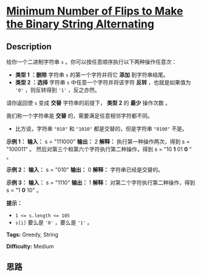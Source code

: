 # [Minimum Number of Flips to Make the Binary String Alternating][title]

## Description

给你一个二进制字符串 `s` 。你可以按任意顺序执行以下两种操作任意次：

  * **类型 1 ：删除** 字符串 `s` 的第一个字符并将它 **添加** 到字符串结尾。
  * **类型 2 ：选择** 字符串 `s` 中任意一个字符并将该字符 **反转** ，也就是如果值为 `'0'` ，则反转得到 `'1'` ，反之亦然。

请你返回使 `s` 变成 **交替** 字符串的前提下， **类型 2** 的 **最少** 操作次数 。

我们称一个字符串是 **交替** 的，需要满足任意相邻字符都不同。

  * 比方说，字符串 `"010"` 和 `"1010"` 都是交替的，但是字符串 `"0100"` 不是。

**示例 1：**
            **输入：** s = "111000"    **输出：** 2    **解释：** 执行第一种操作两次，得到 s = "100011" 。    然后对第三个和第六个字符执行第二种操作，得到 s = "10 **1** 01 **0** " 。    

**示例 2：**
            **输入：** s = "010"    **输出：** 0    **解释：** 字符串已经是交替的。    

**示例 3：**
            **输入：** s = "1110"    **输出：** 1    **解释：** 对第二个字符执行第二种操作，得到 s = "1 **0** 10" 。    

**提示：**

  * `1 <= s.length <= 105`
  * `s[i]` 要么是 `'0'` ，要么是 `'1'` 。


**Tags:** Greedy, String

**Difficulty:** Medium

## 思路

[title]: https://leetcode-cn.com/problems/minimum-number-of-flips-to-make-the-binary-string-alternating
